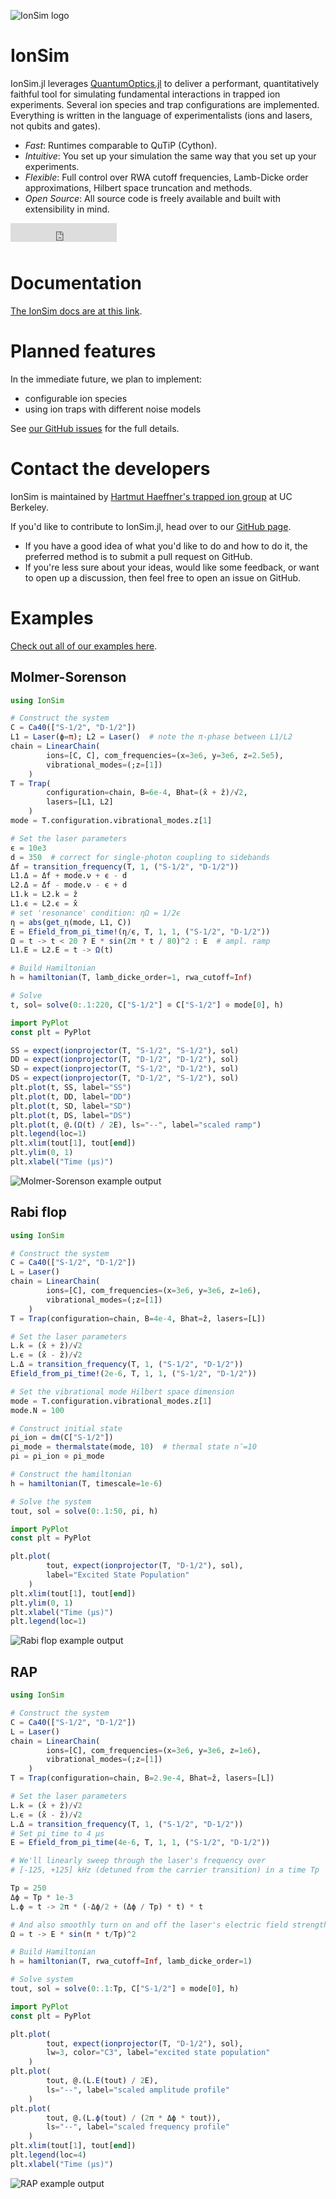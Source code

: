 ![IonSim logo](images/logo3_SM.png)

# IonSim

IonSim.jl leverages [QuantumOptics.jl](https://qojulia.org/) to deliver a performant, quantitatively faithful tool for simulating fundamental interactions in trapped ion experiments. Several ion species and trap configurations are implemented. Everything is written in the language of experimentalists (ions and lasers, not qubits and gates).

* *Fast*: Runtimes comparable to QuTiP (Cython).
* *Intuitive*: You set up your simulation the same way that you set up your experiments.
* *Flexible*: Full control over RWA cutoff frequencies, Lamb-Dicke order approximations, Hilbert space truncation and methods.
* *Open Source*: All source code is freely available and built with extensibility in mind.

<iframe src="https://ghbtns.com/github-btn.html?user=HaeffnerLab&repo=IonSim.jl&type=star&count=true&size=medium" frameborder="0" scrolling="0" width="170" height="30" title="GitHub" style="padding-bottom: 10px;"></iframe>

# Documentation

[The IonSim docs are at this link](https://docs.ionsim.org/).

# Planned features

In the immediate future, we plan to implement:
* configurable ion species
* using ion traps with different noise models

See [our GitHub issues](https://github.com/HaeffnerLab/IonSim.jl/issues) for the full details.

# Contact the developers

IonSim is maintained by [Hartmut Haeffner's trapped ion group](https://ions.berkeley.edu/) at UC Berkeley.

If you'd like to contribute to IonSim.jl, head over to our [GitHub page](https://github.com/HaeffnerLab/IonSim.jl).
* If you have a good idea of what you'd like to do and how to do it, the preferred method is to submit a pull request on GitHub.
* If you're less sure about your ideas, would like some feedback, or want to open up a discussion, then feel free to open an issue on GitHub.

# Examples

[Check out all of our examples here](https://examples.ionsim.org/).

## Molmer-Sorenson

```julia
using IonSim

# Construct the system
C = Ca40(["S-1/2", "D-1/2"])
L1 = Laser(ϕ=π); L2 = Laser()  # note the π-phase between L1/L2
chain = LinearChain(
        ions=[C, C], com_frequencies=(x=3e6, y=3e6, z=2.5e5),
        vibrational_modes=(;z=[1])
    )
T = Trap(
        configuration=chain, B=6e-4, Bhat=(x̂ + ẑ)/√2,
        lasers=[L1, L2]
    )
mode = T.configuration.vibrational_modes.z[1]

# Set the laser parameters
ϵ = 10e3
d = 350  # correct for single-photon coupling to sidebands
Δf = transition_frequency(T, 1, ("S-1/2", "D-1/2"))
L1.Δ = Δf + mode.ν + ϵ - d
L2.Δ = Δf - mode.ν - ϵ + d
L1.k = L2.k = ẑ
L1.ϵ = L2.ϵ = x̂
# set 'resonance' condition: ηΩ = 1/2ϵ
η = abs(get_η(mode, L1, C))
E = Efield_from_pi_time!(η/ϵ, T, 1, 1, ("S-1/2", "D-1/2"))
Ω = t -> t < 20 ? E * sin(2π * t / 80)^2 : E  # ampl. ramp
L1.E = L2.E = t -> Ω(t)

# Build Hamiltonian
h = hamiltonian(T, lamb_dicke_order=1, rwa_cutoff=Inf)

# Solve
t, sol= solve(0:.1:220, C["S-1/2"] ⊗ C["S-1/2"] ⊗ mode[0], h)
```

```julia
import PyPlot
const plt = PyPlot

SS = expect(ionprojector(T, "S-1/2", "S-1/2"), sol)
DD = expect(ionprojector(T, "D-1/2", "D-1/2"), sol)
SD = expect(ionprojector(T, "S-1/2", "D-1/2"), sol)
DS = expect(ionprojector(T, "D-1/2", "S-1/2"), sol)
plt.plot(t, SS, label="SS")
plt.plot(t, DD, label="DD")
plt.plot(t, SD, label="SD")
plt.plot(t, DS, label="DS")
plt.plot(t, @.(Ω(t) / 2E), ls="--", label="scaled ramp")
plt.legend(loc=1)
plt.xlim(tout[1], tout[end])
plt.ylim(0, 1)
plt.xlabel("Time (μs)")
```

![Molmer-Sorenson example output](images/msplot_tight.png)

## Rabi flop

```julia
using IonSim

# Construct the system
C = Ca40(["S-1/2", "D-1/2"])
L = Laser()
chain = LinearChain(
        ions=[C], com_frequencies=(x=3e6, y=3e6, z=1e6),
        vibrational_modes=(;z=[1])
    )
T = Trap(configuration=chain, B=4e-4, Bhat=ẑ, lasers=[L])

# Set the laser parameters
L.k = (x̂ + ẑ)/√2
L.ϵ = (x̂ - ẑ)/√2
L.Δ = transition_frequency(T, 1, ("S-1/2", "D-1/2"))
Efield_from_pi_time!(2e-6, T, 1, 1, ("S-1/2", "D-1/2"))

# Set the vibrational mode Hilbert space dimension
mode = T.configuration.vibrational_modes.z[1]
mode.N = 100

# Construct initial state
ρi_ion = dm(C["S-1/2"])
ρi_mode = thermalstate(mode, 10)  # thermal state n̄=10
ρi = ρi_ion ⊗ ρi_mode

# Construct the hamiltonian
h = hamiltonian(T, timescale=1e-6)

# Solve the system
tout, sol = solve(0:.1:50, ρi, h)
```

```julia
import PyPlot
const plt = PyPlot

plt.plot(
        tout, expect(ionprojector(T, "D-1/2"), sol),
        label="Excited State Population"
    )
plt.xlim(tout[1], tout[end])
plt.ylim(0, 1)
plt.xlabel("Time (μs)")
plt.legend(loc=1)
```

![Rabi flop example output](images/rabi-flop.png)

## RAP

```julia
using IonSim

# Construct the system
C = Ca40(["S-1/2", "D-1/2"])
L = Laser()
chain = LinearChain(
        ions=[C], com_frequencies=(x=3e6, y=3e6, z=1e6),
        vibrational_modes=(;z=[1])
    )
T = Trap(configuration=chain, B=2.9e-4, Bhat=ẑ, lasers=[L])

# Set the laser parameters
L.k = (x̂ + ẑ)/√2
L.ϵ = (x̂ - ẑ)/√2
L.Δ = transition_frequency(T, 1, ("S-1/2", "D-1/2"))
# Set pi_time to 4 μs
E = Efield_from_pi_time(4e-6, T, 1, 1, ("S-1/2", "D-1/2"))

# We'll linearly sweep through the laser's frequency over
# [-125, +125] kHz (detuned from the carrier transition) in a time Tp

Tp = 250
Δϕ = Tp * 1e-3
L.ϕ = t -> 2π * (-Δϕ/2 + (Δϕ / Tp) * t) * t

# And also smoothly turn on and off the laser's electric field strength
Ω = t -> E * sin(π * t/Tp)^2

# Build Hamiltonian
h = hamiltonian(T, rwa_cutoff=Inf, lamb_dicke_order=1)

# Solve system
tout, sol = solve(0:.1:Tp, C["S-1/2"] ⊗ mode[0], h)
```

```julia
import PyPlot
const plt = PyPlot

plt.plot(
        tout, expect(ionprojector(T, "D-1/2"), sol),
        lw=3, color="C3", label="excited state population"
    )
plt.plot(
        tout, @.(L.E(tout) / 2E),
        ls="--", label="scaled amplitude profile"
    )
plt.plot(
        tout, @.(L.ϕ(tout) / (2π * Δϕ * tout)),
        ls="--", label="scaled frequency profile"
    )
plt.xlim(tout[1], tout[end])
plt.legend(loc=4)
plt.xlabel("Time (μs)")
```

![RAP example output](images/rap.png)
